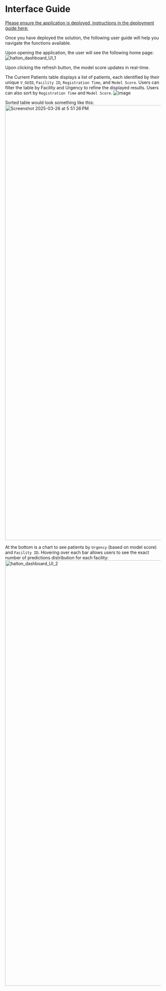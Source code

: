 # Interface Guide

[Please ensure the application is deployed, instructions in the
deployment guide here:](./deploymentGuide.md)

Once you have deployed the solution, the following user guide will help
you navigate the functions available.

Upon opening the application, the user will see the following home
page:
![halton_dashboard_UI_1](https://github.com/user-attachments/assets/20c66046-b7b7-4e75-8133-d393512e916d)


Upon clicking the refresh button, the model score updates in real-time.

The Current Patients table displays a list of patients, each identified by their unique `V_GUID`, `Facility ID`, `Registration Time`, and `Model Score`. Users can filter the table by Facility and Urgency to refine the displayed results. Users can also sort by `Registration Time` and `Model Score`.
![image](https://github.com/user-attachments/assets/e26ae06b-6a9c-44e4-8927-a6ca5716085a)

Sorted table would look something like this:
<img width="1404" alt="Screenshot 2025-03-26 at 5 51 26 PM" src="https://github.com/user-attachments/assets/226c6d12-c79d-4d34-bd3d-f0457640b4b3" />



At the bottom is a chart to see patients by `Urgency` (based on model score) and `Facility ID`. Hovering over each bar allows users to see the exact number of predictions distribution for each facility:
<img width="1373" alt="halton_dashboard_UI_2" src="https://github.com/user-attachments/assets/ec013547-2ce0-4fe5-8061-e0e96f3ff129" />






